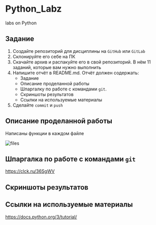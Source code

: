 # Python_Labz
labs on Python
## Задание

1. Создайте репозиторий для дисциплины на `GitHub` или `GitLab`
2. Склонируйте его себе на ПК
3. Скачайте архив и распакуйте его в свой репозиторий. В нём 11 заданий, которые вам нужно выполнить
4. Напишите отчёт в README.md. Отчёт должен содержать:
   * Задание
   * Описание проделанной работы
   * Шпаргалку по работе с командами `git`.
   * Скриншоты результатов
   * Ссылки на используемые материалы
5. Сделайте `commit` и `push`

## Описание проделанной работы

Написаны функции в каждом файле

![files](https://imgur.com/wnXQrrm)

## Шпаргалка по работе с командами `git`

https://clck.ru/36SgWV

## Скриншоты результатов



## Ссылки на используемые материалы

https://docs.python.org/3/tutorial/
